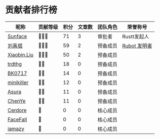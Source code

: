 # 贡献者排行榜
| 昵称 | 贡献等级 | 积分 | 文章数 | 团队角色 | 荣誉称号 |
| --- | --- | --- | --- | --- | --- |
| [Sunface](https://github.com/sunface) | 🌟🌟🌟 | 71 | 3 | 审批者 | Rustt发起人 |
| [刘禹琨](https://github.com/mrxiaozhuox) | 🌟🌟🌟 | 59 | 2 | 预备成员 | [Rubot 发明者](https://github.com/studyrs/rubot) |
| [Xiaobin.Liu](https://github.com/lxbwolf) | 🌟🌟🌟 | 50 | 2 | 预备成员 |  |
| [trdthg](https://github.com/trdthg) | 🌟🌟 | 18 | 0 | 预备成员 |  |
| [BK0717](https://github.com/hyuuko) | 🌟🌟 | 14 | 0 | 预备成员 |  |
| [minikiller](https://github.com/minikiller) | 🌟🌟 | 12 | 0 | 预备成员 |  |
| [Asura](https://github.com/asur4s) | 🌟🌟 | 11 | 0 | 预备成员 |  |
| [ChenYe](https://github.com/Ch3nYe) | 🌟🌟 | 11 | 0 | 预备成员 |  |
| [Cerdore](https://github.com/Cerdore) | 🌟 | 0 | 0 | 核心成员 |  |
| [FaceFall](https://github.com/FaceFall) | 🌟 | 0 | 0 | 核心成员 |  |
| [iamazy](https://github.com/iamazy) | 🌟 | 0 | 0 | 核心成员 |  |
